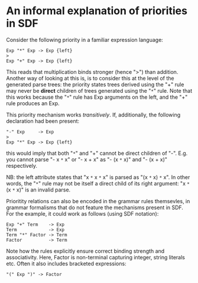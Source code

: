 # An informal explanation of priorities in SDF #


Consider the following priority in a familiar expression language:

```
Exp "*" Exp -> Exp {left}
>
Exp "+" Exp -> Exp {left}
```


This reads that multiplication binds stronger (hence ">") than addition. Another way of looking at this is, is to consider this at the level of the generated parse trees: the priority states trees derived using the "+" rule may never be **direct** children of trees generated using the "`*`" rule. Note that this works because the "`*`" rule has Exp arguments on the left, and the "+" rule produces an Exp.

This priority mechanism works _transitively_. If, additionally, the following declaration had been present:
```
"-" Exp     -> Exp 
>
Exp "*" Exp -> Exp {left}
```
this would imply that both "`*`" and "+" cannot be direct children of "-". E.g. you cannot parse "- x `*` x" or "- x + x" as "- (x `*` x)" and "- (x + x)" respectively.


NB: the left attribute states that "x `*` x `*` x" is parsed as "(x `*` x) `*` x". In other words, the "`*`" rule may not be itself a direct child of its right argument: "x `*` (x `*` x)" is an invalid parse.

Prioritity relations can also be encoded in the grammar rules themsevles, in grammar formalisms that do not feature the mechanisms present in SDF. For the example, it could work as follows (using SDF notation):


```
Exp "+" Term    -> Exp
Term            -> Exp
Term "*" Factor -> Term
Factor          -> Term
```

Note how the rules explicitly ensure correct binding strength and associativity. Here, Factor is non-terminal capturing integer, string literals etc. Often it also includes bracketed expressions:

```
"(" Exp ")" -> Factor
```